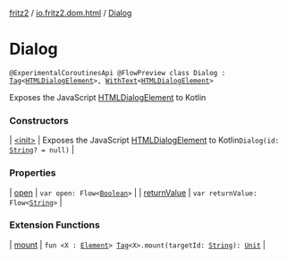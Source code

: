 [fritz2](../../index.md) / [io.fritz2.dom.html](../index.md) / [Dialog](./index.md)

# Dialog

`@ExperimentalCoroutinesApi @FlowPreview class Dialog : `[`Tag`](../../io.fritz2.dom/-tag/index.md)`<`[`HTMLDialogElement`](https://kotlinlang.org/api/latest/jvm/stdlib/org.w3c.dom/-h-t-m-l-dialog-element/index.html)`>, `[`WithText`](../../io.fritz2.dom/-with-text/index.md)`<`[`HTMLDialogElement`](https://kotlinlang.org/api/latest/jvm/stdlib/org.w3c.dom/-h-t-m-l-dialog-element/index.html)`>`

Exposes the JavaScript [HTMLDialogElement](https://developer.mozilla.org/en/docs/Web/API/HTMLDialogElement) to Kotlin

### Constructors

| [&lt;init&gt;](-init-.md) | Exposes the JavaScript [HTMLDialogElement](https://developer.mozilla.org/en/docs/Web/API/HTMLDialogElement) to Kotlin`Dialog(id: `[`String`](https://kotlinlang.org/api/latest/jvm/stdlib/kotlin/-string/index.html)`? = null)` |

### Properties

| [open](open.md) | `var open: Flow<`[`Boolean`](https://kotlinlang.org/api/latest/jvm/stdlib/kotlin/-boolean/index.html)`>` |
| [returnValue](return-value.md) | `var returnValue: Flow<`[`String`](https://kotlinlang.org/api/latest/jvm/stdlib/kotlin/-string/index.html)`>` |

### Extension Functions

| [mount](../../io.fritz2.dom/mount.md) | `fun <X : `[`Element`](https://kotlinlang.org/api/latest/jvm/stdlib/org.w3c.dom/-element/index.html)`> `[`Tag`](../../io.fritz2.dom/-tag/index.md)`<X>.mount(targetId: `[`String`](https://kotlinlang.org/api/latest/jvm/stdlib/kotlin/-string/index.html)`): `[`Unit`](https://kotlinlang.org/api/latest/jvm/stdlib/kotlin/-unit/index.html) |

